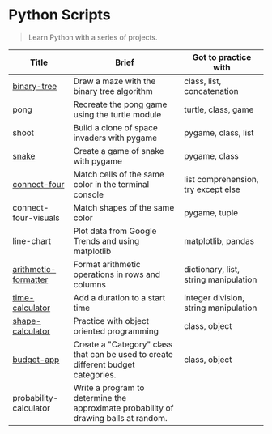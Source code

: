 # Python Scripts

> Learn Python with a series of projects.

| Title                                                                         | Brief                                                                                | Got to practice with                  |
| ----------------------------------------------------------------------------- | ------------------------------------------------------------------------------------ | ------------------------------------- |
| [binary-tree](https://repl.it/@borntofrappe/binarytree)                       | Draw a maze with the binary tree algorithm                                           | class, list, concatenation            |
| pong                                                                          | Recreate the pong game using the turtle module                                       | turtle, class, game                   |
| shoot                                                                         | Build a clone of space invaders with pygame                                          | pygame, class, list                   |
| [snake](https://repl.it/@borntofrappe/snake)                                  | Create a game of snake with pygame                                                   | pygame, class                         |
| [connect-four](https://repl.it/@borntofrappe/connect-four)                    | Match cells of the same color in the terminal console                                | list comprehension, try except else   |
| connect-four-visuals                                                          | Match shapes of the same color                                                       | pygame, tuple                         |
| line-chart                                                                    | Plot data from Google Trends and using matplotlib                                    | matplotlib, pandas                    |
| [arithmetic-formatter](https://repl.it/@borntofrappe/fcc-arithmetic-arranger) | Format arithmetic operations in rows and columns                                     | dictionary, list, string manipulation |
| [time-calculator](https://repl.it/@borntofrappe/fcc-time-calculator)          | Add a duration to a start time                                                       | integer division, string manipulation |
| [shape-calculator](https://repl.it/@borntofrappe/fcc-shape-calculator)        | Practice with object oriented programming                                            | class, object                         |
| [budget-app](https://repl.it/@borntofrappe/fcc-budget-app)                    | Create a "Category" class that can be used to create different budget categories.    | class, object                         |
| probability-calculator                                                        | Write a program to determine the approximate probability of drawing balls at random. |                                       |

